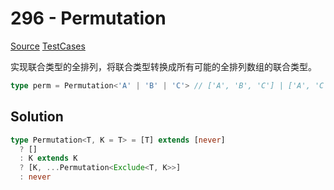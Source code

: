 # 296 - Permutation

[Source](https://github.com/lybenson/ts-checker/blob/master/src/296-medium-permutation/template.ts) [TestCases]((https://github.com/lybenson/ts-checker/blob/master/src/296-medium-permutation/test-cases.ts))

实现联合类型的全排列，将联合类型转换成所有可能的全排列数组的联合类型。

```typescript
type perm = Permutation<'A' | 'B' | 'C'> // ['A', 'B', 'C'] | ['A', 'C', 'B'] | ['B', 'A', 'C'] | ['B', 'C', 'A'] | ['C', 'A', 'B'] | ['C', 'B', 'A']
```

## Solution

```ts
type Permutation<T, K = T> = [T] extends [never]
  ? []
  : K extends K
  ? [K, ...Permutation<Exclude<T, K>>]
  : never
```
